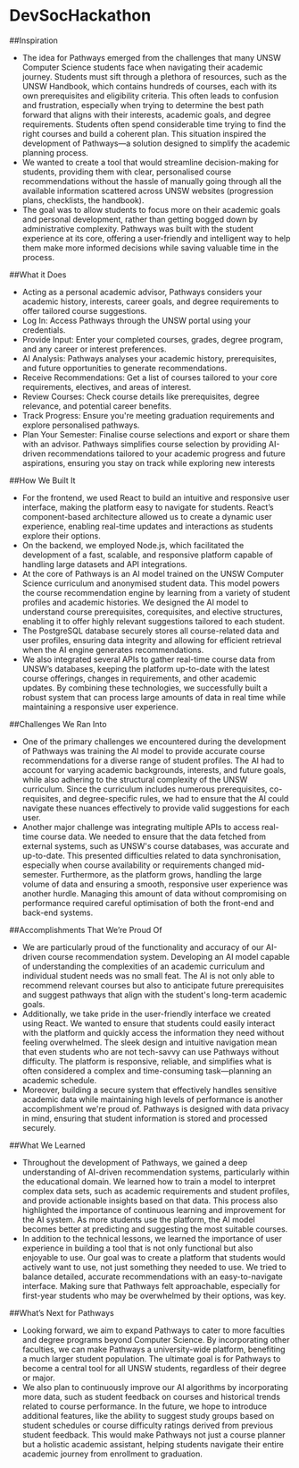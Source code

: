 # DevSocHackathon

##Inspiration
+ The idea for Pathways emerged from the challenges that many UNSW Computer Science students face when navigating their academic journey. Students must sift through a plethora of resources, such as the UNSW Handbook, which contains hundreds of courses, each with its own prerequisites and eligibility criteria. This often leads to confusion and frustration, especially when trying to determine the best path forward that aligns with their interests, academic goals, and degree requirements. Students often spend considerable time trying to find the right courses and build a coherent plan. This situation inspired the development of Pathways—a solution designed to simplify the academic planning process.
+ We wanted to create a tool that would streamline decision-making for students, providing them with clear, personalised course recommendations without the hassle of manually going through all the available information scattered across UNSW websites (progression plans, checklists, the handbook). 
+ The goal was to allow students to focus more on their academic goals and personal development, rather than getting bogged down by administrative complexity. Pathways was built with the student experience at its core, offering a user-friendly and intelligent way to help them make more informed decisions while saving valuable time in the process.

##What it Does
+ Acting as a personal academic advisor, Pathways considers your academic history, interests, career goals, and degree requirements to offer tailored course suggestions.
+ Log In: Access Pathways through the UNSW portal using your credentials.
+ Provide Input: Enter your completed courses, grades, degree program, and any career or interest preferences.
+ AI Analysis: Pathways analyses your academic history, prerequisites, and future opportunities to generate recommendations.
+ Receive Recommendations: Get a list of courses tailored to your core requirements, electives, and areas of interest.
+ Review Courses: Check course details like prerequisites, degree relevance, and potential career benefits.
+ Track Progress: Ensure you're meeting graduation requirements and explore personalised pathways.
+ Plan Your Semester: Finalise course selections and export or share them with an advisor.
Pathways simplifies course selection by providing AI-driven recommendations tailored to your academic progress and future aspirations, ensuring you stay on track while exploring new interests


##How We Built It
+ For the frontend, we used React to build an intuitive and responsive user interface, making the platform easy to navigate for students. React’s component-based architecture allowed us to create a dynamic user experience, enabling real-time updates and interactions as students explore their options. 
+ On the backend, we employed Node.js, which facilitated the development of a fast, scalable, and responsive platform capable of handling large datasets and API integrations. 
+ At the core of Pathways is an AI model trained on the UNSW Computer Science curriculum and anonymised student data. This model powers the course recommendation engine by learning from a variety of student profiles and academic histories. We designed the AI model to understand course prerequisites, corequisites, and elective structures, enabling it to offer highly relevant suggestions tailored to each student. 
+ The PostgreSQL database securely stores all course-related data and user profiles, ensuring data integrity and allowing for efficient retrieval when the AI engine generates recommendations.
+ We also integrated several APIs to gather real-time course data from UNSW’s databases, keeping the platform up-to-date with the latest course offerings, changes in requirements, and other academic updates. By combining these technologies, we successfully built a robust system that can process large amounts of data in real time while maintaining a responsive user experience.


##Challenges We Ran Into
+ One of the primary challenges we encountered during the development of Pathways was training the AI model to provide accurate course recommendations for a diverse range of student profiles. The AI had to account for varying academic backgrounds, interests, and future goals, while also adhering to the structural complexity of the UNSW curriculum. Since the curriculum includes numerous prerequisites, co-requisites, and degree-specific rules, we had to ensure that the AI could navigate these nuances effectively to provide valid suggestions for each user.
+ Another major challenge was integrating multiple APIs to access real-time course data. We needed to ensure that the data fetched from external systems, such as UNSW's course databases, was accurate and up-to-date. This presented difficulties related to data synchronisation, especially when course availability or requirements changed mid-semester. Furthermore, as the platform grows, handling the large volume of data and ensuring a smooth, responsive user experience was another hurdle. Managing this amount of data without compromising on performance required careful optimisation of both the front-end and back-end systems.


##Accomplishments That We’re Proud Of
+ We are particularly proud of the functionality and accuracy of our AI-driven course recommendation system. Developing an AI model capable of understanding the complexities of an academic curriculum and individual student needs was no small feat. The AI is not only able to recommend relevant courses but also to anticipate future prerequisites and suggest pathways that align with the student's long-term academic goals.
+ Additionally, we take pride in the user-friendly interface we created using React. We wanted to ensure that students could easily interact with the platform and quickly access the information they need without feeling overwhelmed. The sleek design and intuitive navigation mean that even students who are not tech-savvy can use Pathways without difficulty. The platform is responsive, reliable, and simplifies what is often considered a complex and time-consuming task—planning an academic schedule.
+ Moreover, building a secure system that effectively handles sensitive academic data while maintaining high levels of performance is another accomplishment we're proud of. Pathways is designed with data privacy in mind, ensuring that student information is stored and processed securely.

##What We Learned
+ Throughout the development of Pathways, we gained a deep understanding of AI-driven recommendation systems, particularly within the educational domain. We learned how to train a model to interpret complex data sets, such as academic requirements and student profiles, and provide actionable insights based on that data. This process also highlighted the importance of continuous learning and improvement for the AI system. As more students use the platform, the AI model becomes better at predicting and suggesting the most suitable courses. 
+ In addition to the technical lessons, we learned the importance of user experience in building a tool that is not only functional but also enjoyable to use. Our goal was to create a platform that students would actively want to use, not just something they needed to use. We tried to balance detailed, accurate recommendations with an easy-to-navigate interface. Making sure that Pathways felt approachable, especially for first-year students who may be overwhelmed by their options, was key.


##What’s Next for Pathways
+ Looking forward, we aim to expand Pathways to cater to more faculties and degree programs beyond Computer Science. By incorporating other faculties, we can make Pathways a university-wide platform, benefiting a much larger student population. The ultimate goal is for Pathways to become a central tool for all UNSW students, regardless of their degree or major.
+ We also plan to continuously improve our AI algorithms by incorporating more data, such as student feedback on courses and historical trends related to course performance. In the future, we hope to introduce additional features, like the ability to suggest study groups based on student schedules or course difficulty ratings derived from previous student feedback. This would make Pathways not just a course planner but a holistic academic assistant, helping students navigate their entire academic journey from enrollment to graduation.
